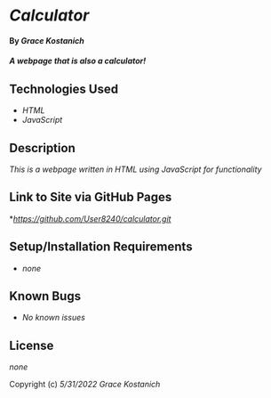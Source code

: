 # _Calculator_

#### By _**Grace Kostanich**_

#### _A webpage that is also a calculator!_

## Technologies Used

* _HTML_
* _JavaScript_

## Description

_This is a webpage written in HTML using JavaScript for functionality_

## Link to Site via GitHub Pages

*_https://github.com/User8240/calculator.git_

## Setup/Installation Requirements

* _none_

## Known Bugs

* _No known issues_

## License

_none_

Copyright (c) _5/31/2022_ _Grace Kostanich_